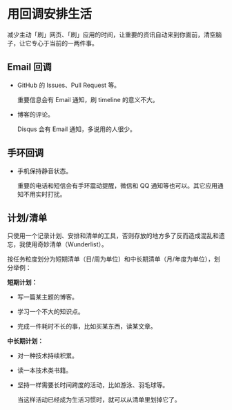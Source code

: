 # 用回调安排生活

减少主动「刷」网页、「刷」应用的时间，让重要的资讯自动来到你面前，清空脑子，让它专心于当前的一两件事。

## Email 回调

* GitHub 的 Issues、Pull Request 等。

  重要信息会有 Email 通知，刷 timeline 的意义不大。

* 博客的评论。

  Disqus 会有 Email 通知，多说用的人很少。

## 手环回调

* 手机保持静音状态。

  重要的电话和短信会有手环震动提醒，微信和 QQ 通知等也可以。其它应用通知不用实时打扰。

## 计划/清单

只使用一个记录计划、安排和清单的工具，否则存放的地方多了反而造成混乱和遗忘，我使用奇妙清单（Wunderlist）。

按任务粒度划分为短期清单（日/周为单位）和中长期清单（月/年度为单位），划分举例：

**短期计划：**

* 写一篇某主题的博客。

* 学习一个不大的知识点。

* 完成一件耗时不长的事，比如买某东西，读某文章。

**中长期计划：**

* 对一种技术持续积累。

* 读一本技术类书籍。

* 坚持一样需要长时间跨度的活动，比如游泳、羽毛球等。

  当这样活动已经成为生活习惯时，就可以从清单里划掉它了。
